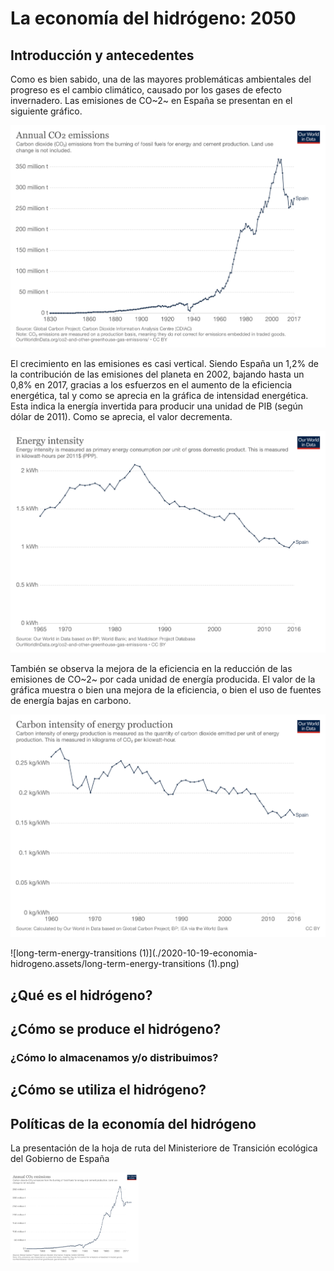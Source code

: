 # La economía del hidrógeno: 2050

## Introducción y antecedentes

Como es bien sabido, una de las mayores problemáticas ambientales del progreso es el cambio climático, causado por los gases de efecto invernadero. Las emisiones de CO~2~ en España se presentan en el siguiente gráfico. 

![Emisiones de CO2 de España](2020-10-19-economia-hidrogeno.assets/annual-co2-emissions-per-country-3127907.png)

El crecimiento en las emisiones es casi vertical. Siendo España un 1,2% de la contribución de las emisiones del planeta en 2002, bajando hasta un 0,8% en 2017, gracias a los esfuerzos en el aumento de la eficiencia energética, tal y como se aprecia en la gráfica de intensidad energética. Esta indica la energía invertida para producir una unidad de PIB (según dólar de 2011). Como se aprecia, el valor decrementa. 

![Intensidad energética de España](2020-10-19-economia-hidrogeno.assets/energy-intensity.png)

También se observa la mejora de la eficiencia en la reducción de las emisiones de CO~2~ por cada unidad de energía producida. El valor de la gráfica muestra o bien una mejora de la eficiencia, o bien el uso de fuentes de energía bajas en carbono.

![Emisiones de CO2 por unidad de energía producida](./2020-10-19-economia-hidrogeno.assets/co2-per-unit-energy.png)

![long-term-energy-transitions (1)](./2020-10-19-economia-hidrogeno.assets/long-term-energy-transitions (1).png)

## ¿Qué es el hidrógeno?

## ¿Cómo se produce el hidrógeno?

### ¿Cómo lo almacenamos y/o distribuimos? 

## ¿Cómo se utiliza el hidrógeno?

## Políticas de la economía del hidrógeno



La presentación de la hoja de ruta del Ministeriore de Transición ecológica del Gobierno de España

<img src="./2020-10-19-economia-hidrogeno.assets/annual-co2-emissions-per-country.png" alt="annual-co2-emissions-per-country" style="zoom:20%;" />